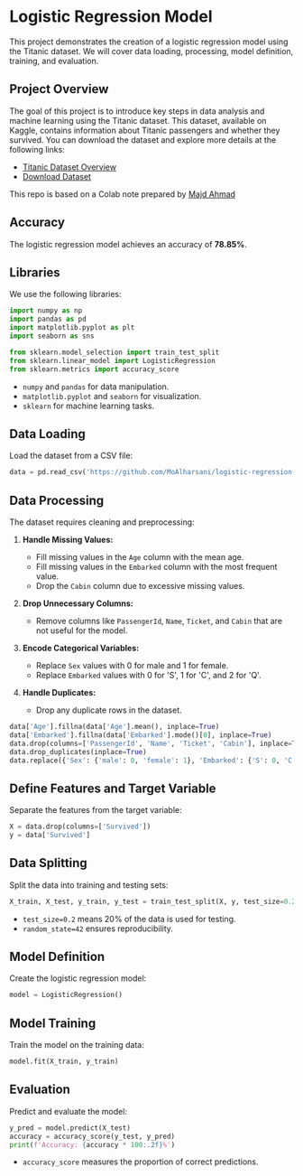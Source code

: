# Logistic Regression Model

This project demonstrates the creation of a logistic regression model using the Titanic dataset. We will cover data loading, processing, model definition, training, and evaluation.

## Project Overview

The goal of this project is to introduce key steps in data analysis and machine learning using the Titanic dataset. This dataset, available on Kaggle, contains information about Titanic passengers and whether they survived. You can download the dataset and explore more details at the following links:

- [Titanic Dataset Overview](https://www.kaggle.com/competitions/titanic/overview)
- [Download Dataset](https://www.kaggle.com/competitions/titanic/data)

This repo is based on a Colab note prepared by [Majd Ahmad
](https://github.com/Mjd0001)

## Accuracy

The logistic regression model achieves an accuracy of **78.85%**.

## Libraries

We use the following libraries:

```python
import numpy as np
import pandas as pd
import matplotlib.pyplot as plt
import seaborn as sns

from sklearn.model_selection import train_test_split
from sklearn.linear_model import LogisticRegression
from sklearn.metrics import accuracy_score
```

- `numpy` and `pandas` for data manipulation.
- `matplotlib.pyplot` and `seaborn` for visualization.
- `sklearn` for machine learning tasks.

## Data Loading

Load the dataset from a CSV file:

```python
data = pd.read_csv('https://github.com/MoAlharsani/logistic-regression-model/raw/main/data/data.csv')
```

## Data Processing

The dataset requires cleaning and preprocessing:

1. **Handle Missing Values:**
   - Fill missing values in the `Age` column with the mean age.
   - Fill missing values in the `Embarked` column with the most frequent value.
   - Drop the `Cabin` column due to excessive missing values.

2. **Drop Unnecessary Columns:**
   - Remove columns like `PassengerId`, `Name`, `Ticket`, and `Cabin` that are not useful for the model.

3. **Encode Categorical Variables:**
   - Replace `Sex` values with 0 for male and 1 for female.
   - Replace `Embarked` values with 0 for 'S', 1 for 'C', and 2 for 'Q'.

4. **Handle Duplicates:**
   - Drop any duplicate rows in the dataset.

```python
data['Age'].fillna(data['Age'].mean(), inplace=True)
data['Embarked'].fillna(data['Embarked'].mode()[0], inplace=True)
data.drop(columns=['PassengerId', 'Name', 'Ticket', 'Cabin'], inplace=True)
data.drop_duplicates(inplace=True)
data.replace({'Sex': {'male': 0, 'female': 1}, 'Embarked': {'S': 0, 'C': 1, 'Q': 2}}, inplace=True)
```

## Define Features and Target Variable

Separate the features from the target variable:

```python
X = data.drop(columns=['Survived'])
y = data['Survived']
```

## Data Splitting

Split the data into training and testing sets:

```python
X_train, X_test, y_train, y_test = train_test_split(X, y, test_size=0.2, random_state=42)
```

- `test_size=0.2` means 20% of the data is used for testing.
- `random_state=42` ensures reproducibility.

## Model Definition

Create the logistic regression model:

```python
model = LogisticRegression()
```

## Model Training

Train the model on the training data:

```python
model.fit(X_train, y_train)
```

## Evaluation

Predict and evaluate the model:

```python
y_pred = model.predict(X_test)
accuracy = accuracy_score(y_test, y_pred)
print(f'Accuracy: {accuracy * 100:.2f}%')
```

- `accuracy_score` measures the proportion of correct predictions.

